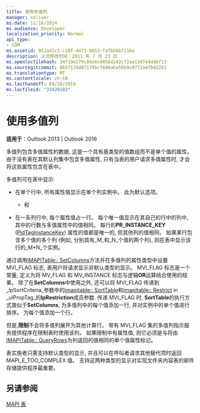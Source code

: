 ```yaml
---
title: 使用多值列
manager: soliver
ms.date: 11/16/2014
ms.audience: Developer
localization_priority: Normal
api_type:
- COM
ms.assetid: 911a41c3-c10f-4473-8853-fafb56b721ba
description: 上次修改时间：2011 年 7 月 23 日
ms.openlocfilehash: 34f19e279c86e0c0856d242cf2aa13d744d46f13
ms.sourcegitcommit: 8657170d071f9bcf680aba50b9c07f2a4fb82283
ms.translationtype: MT
ms.contentlocale: zh-CN
ms.lasthandoff: 04/28/2019
ms.locfileid: "33420183"
---
```

# <a name="working-with-multivalued-columns"></a>使用多值列

  
  
**适用于**：Outlook 2013 | Outlook 2016 
  
多值列包含多值属性的数据, 这是一个具有基类型的值数组而不是单个值的属性。 由于没有表在其默认列集中包含多值属性, 只有当表的用户请求多值属性时, 才会将这些属性包含在表中。 
  
多值列可在表中显示:
  
- 在单个行中, 所有属性值显示在单个列实例中。 此为默认选项。
    
    - 和
    
- 在一系列行中, 每个属性值占一行。 每个唯一值显示在其自己的行中的列中, 其中的行数与多值属性中的值相同。 每行的**PR_INSTANCE_KEY** ([PidTagInstanceKey](pidtaginstancekey-canonical-property.md)) 属性的值都是唯一的, 但其他列的值相同。 如果某行包含多个值的多个列 (例如, 分别具有_M_和_N_个值的两个列), 则在表中显示该行的_M\*N_个实例。 
    
通过调用[IMAPITable:: SetColumns](imapitable-setcolumns.md)方法并在多值列的属性类型中设置 MVI_FLAG 标志, 表用户将请求显示非默认类型的显示。 MVI_FLAG 标志是一个常量, 定义为将 MV_FLAG 和 MV_INSTANCE 标志与逻辑**OR**运算结合使用的结果。 除了在**SetColumns**中使用之外, 还可以将 MVI_FLAG 传递到_lpSortCriteria_参数中的[imapitable:: SortTable](imapitable-sorttable.md)和[imapitable:: Restrict](imapitable-restrict.md) in _ulPropTag_的**lpRestriction**成员参数. 传递 MVI_FLAG 时, **SortTable**的执行方式类似于**SetColumns**, 为多值列中的每个值添加一行, 并对实例中的单个值进行排序。 为每个值添加一个行。 
  
 但是,**限制**不会将多值列展开为其他计算行。 带有 MVI_FLAG 集的多值列指示服务提供程序在限制表时使用该列。 如果限制中有属性值, 则它必须是与将由[IMAPITable:: QueryRows](imapitable-queryrows.md)为列返回的值相同的单个值属性标记。 
  
表实施者只需支持默认类型的显示, 并且可以在呼叫者请求其他替代项时返回 MAPI_E_TOO_COMPLEX 值。 支持这两种类型的显示对实现文件夹内容表的邮件存储提供程序最重要。 
  
## <a name="see-also"></a>另请参阅



[MAPI 表](mapi-tables.md)

